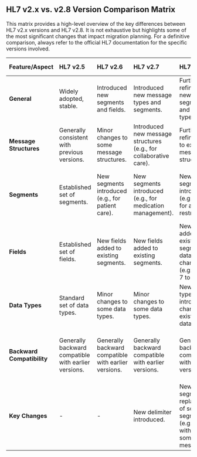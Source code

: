 ## HL7 v2.x vs. v2.8 Version Comparison Matrix

This matrix provides a high-level overview of the key differences between HL7 v2.x versions and HL7 v2.8. It is not exhaustive but highlights some of the most significant changes that impact migration planning. For a definitive comparison, always refer to the official HL7 documentation for the specific versions involved.

| Feature/Aspect | HL7 v2.5 | HL7 v2.6 | HL7 v2.7 | HL7 v2.8 | Migration Impact/Considerations |
| :--- | :--- | :--- | :--- | :--- | :--- |
| **General** | Widely adopted, stable. | Introduced new segments and fields. | Introduced new message types and segments. | Further refinements, new segments, and data types. | Migration from any of these versions to v2.8 requires a detailed gap analysis. |
| **Message Structures** | Generally consistent with previous versions. | Minor changes to some message structures. | Introduced new message structures (e.g., for collaborative care). | Further refinements to existing message structures. | Review and update message processing logic to accommodate changes in segment order, optionality, and repeatability. |
| **Segments** | Established set of segments. | New segments introduced (e.g., for patient care). | New segments introduced (e.g., for medication management). | New segments introduced (e.g., ARV for access restrictions). | Identify and map deprecated segments to their replacements (e.g., PD1-12, PV2-22 to ARV). Implement support for new segments. |
| **Fields** | Established set of fields. | New fields added to existing segments. | New fields added to existing segments. | New fields added to existing segments; data type changes (e.g., DRG-7 to CP). | Review and update data mapping and transformation logic to handle new fields and data type changes. |
| **Data Types** | Standard set of data types. | Minor changes to some data types. | Minor changes to some data types. | New data types introduced; changes to existing data types. | Ensure that systems can handle new and modified data types. |
| **Backward Compatibility** | Generally backward compatible with earlier versions. | Generally backward compatible with earlier versions. | Generally backward compatible with earlier versions. | Generally backward compatible with earlier versions. | While backward compatibility is a design principle, breaking changes exist. Do not assume full compatibility without thorough testing. |
| **Key Changes** | - | - | New delimiter introduced. | New ARV segment, replacement of some segments (e.g., ROL with PRT in some messages). | Address breaking changes and new features in the migration plan. |


